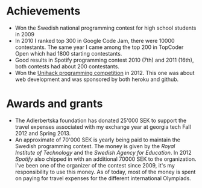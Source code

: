# Achievements

 *  Won the Swedish national programming contest for high school students in 2009
 *  In 2010 I ranked top 300 in Google Code Jam, there were 10000 contestants.
    The same year I came among the top 200 in TopCoder Open which had 1800
    starting contestants.
 *  Good results in Spotify programming contest 2010 (7th) and 2011 (16th),
    both contests had about 200 contestants.
 *  Won the [Unihack programming competition](http://unihack.herokuapp.com/) in
    2012. This one was about web development and was sponsored by both heroku
    and github.

# Awards and grants

 * The Adlerbertska foundation has donated 25'000 SEK to support the travel
   expenses associated with my exchange year at georgia tech Fall 2012 and
   Spring 2013.
 * An approximate of 70'000 SEK is yearly being paid to maintain the Swedish
   programming contest. The money is given by the *Royal Institute of
   Technology* and the *Swedish Agency for Education*. In 2012 *Spotify* also
   chipped in with an additional 70000 SEK to the organization. I've been one
   of the organizer of the contest since 2009, it's my responsibility to use
   this money. As of today, most of the money is spent on paying for travel
   expenses for the different international Olympiads.

